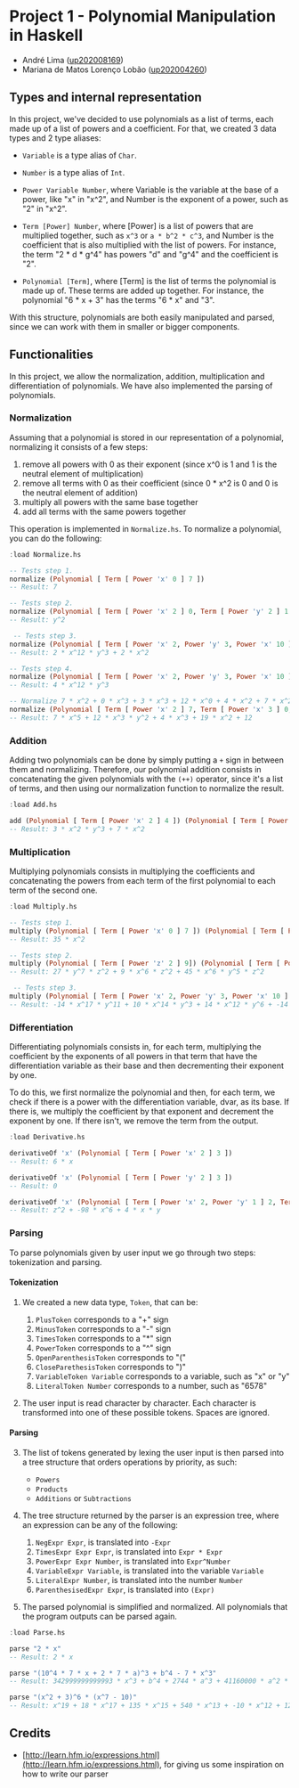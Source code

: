 # Project 1 - Polynomial Manipulation in Haskell

- André Lima ([up202008169](mailto:up202008169@edu.fe.up.pt))
- Mariana de Matos Lorenço Lobão ([up202004260](mailto:up202004260@edu.fe.up.pt))

## Types and internal representation

In this project, we've decided to use polynomials as a list of terms, each made up of a list of powers and a coefficient. For that, we created 3 data types and 2 type aliases:

- `Variable` is a type alias of `Char`.

- `Number` is a type alias of `Int`.

- `Power Variable Number`, where Variable is the variable at the base of a power, like "x" in "x^2", and Number is the exponent of a power, such as "2" in "x^2".
  
- `Term [Power] Number`, where [Power] is a list of powers that are multiplied together, such as `x^3` or `a * b^2 * c^3`, and Number is the coefficient that is also multiplied with the list of powers. For instance, the term "2 * d * g^4" has powers "d" and "g^4" and the coefficient is "2".

- `Polynomial [Term]`, where [Term] is the list of terms the polynomial is made up of. These terms are added up together. For instance, the polynomial "6 * x + 3" has the terms "6 * x" and "3".

With this structure, polynomials are both easily manipulated and parsed, since we can work with them in smaller or bigger components.

## Functionalities

In this project, we allow the normalization, addition, multiplication and differentiation of polynomials.
We have also implemented the parsing of polynomials.

### Normalization

Assuming that a polynomial is stored in our representation of a polynomial, normalizing it consists of a few steps:
1. remove all powers with 0 as their exponent (since x^0 is 1 and 1 is the neutral element of multiplication)
2. remove all terms with 0 as their coefficient (since 0 * x^2 is 0 and 0 is the neutral element of addition)
3. multiply all powers with the same base together
4. add all terms with the same powers together

This operation is implemented in `Normalize.hs`.
To normalize a polynomial, you can do the following:

```hs
:load Normalize.hs

-- Tests step 1.
normalize (Polynomial [ Term [ Power 'x' 0 ] 7 ])
-- Result: 7

-- Tests step 2.
normalize (Polynomial [ Term [ Power 'x' 2 ] 0, Term [ Power 'y' 2 ] 1 ])
-- Result: y^2

 -- Tests step 3.
normalize (Polynomial [ Term [ Power 'x' 2, Power 'y' 3, Power 'x' 10 ] 2, Term [ Power 'x' 2 ] 2 ])
-- Result: 2 * x^12 * y^3 + 2 * x^2

-- Tests step 4.
normalize (Polynomial [ Term [ Power 'x' 2, Power 'y' 3, Power 'x' 10 ] 2, Term [ Power 'x' 12, Power 'y' 3 ] 2 ])
-- Result: 4 * x^12 * y^3

-- Normalize 7 * x^2 + 0 * x^3 + 3 * x^3 + 12 * x^0 + 4 * x^2 + 7 * x^2 * x^3 + 8 * x^2 + x^3 + 12 * x^2 * x * y^2 * x^0
normalize (Polynomial [ Term [ Power 'x' 2 ] 7, Term [ Power 'x' 3 ] 0, Term [ Power 'x' 3 ] 3, Term [ Power 'x' 0 ] 12, Term [ Power 'x' 2 ] 4, Term [ Power 'x' 2, Power 'x' 3 ] 7, Term [ Power 'x' 2 ] 8, Term [ Power 'x' 3 ] 1, Term [ Power 'x' 2, Power 'x' 1, Power 'y' 2, Power 'x' 0 ] 12 ])
-- Result: 7 * x^5 + 12 * x^3 * y^2 + 4 * x^3 + 19 * x^2 + 12
```

### Addition

Adding two polynomials can be done by simply putting a `+` sign in between them and normalizing. Therefore, our polynomial addition consists in concatenating the given polynomials with the `(++)` operator, since it's a list of terms, and then using our normalization function to normalize the result.

```hs
:load Add.hs

add (Polynomial [ Term [ Power 'x' 2 ] 4 ]) (Polynomial [ Term [ Power 'y' 3, Power 'x' 2 ] 3, Term [ Power 'x' 2 ] 3 ])
-- Result: 3 * x^2 * y^3 + 7 * x^2
```

### Multiplication

Multiplying polynomials consists in multiplying the coefficients and concatenating the powers from each term of the first polynomial to each term of the second one.

```hs
:load Multiply.hs

-- Tests step 1.
multiply (Polynomial [ Term [ Power 'x' 0 ] 7 ]) (Polynomial [ Term [ Power 'x' 2 ] 5])
-- Result: 35 * x^2

-- Tests step 2.
multiply (Polynomial [ Term [ Power 'z' 2 ] 9]) (Polynomial [ Term [ Power 'y' 5, Power 'x' 6] 5, Term [Power 'x' 6] 1, Term [Power 'y' 7] 3])
-- Result: 27 * y^7 * z^2 + 9 * x^6 * z^2 + 45 * x^6 * y^5 * z^2

 -- Tests step 3.
multiply (Polynomial [ Term [ Power 'x' 2, Power 'y' 3, Power 'x' 10 ] 2, Term [ Power 'x' 2 ] 2 ]) (Polynomial [ Term [ Power 'x' 5, Power 'y' 8] (-7), Term [Power 'x' 2] 5, Term [ Power 'y' 3] 7])
-- Result: -14 * x^17 * y^11 + 10 * x^14 * y^3 + 14 * x^12 * y^6 + -14 * x^7 * y^8 + 10 * x^4 + 14 * x^2 * y^3
```

### Differentiation

Differentiating polynomials consists in, for each term, multiplying the coefficient by the exponents of all powers in that term that have the differentiation variable as their base and then decrementing their exponent by one.

To do this, we first normalize the polynomial and then, for each term, we check if there is a power with the differentiation variable, dvar, as its base. If there is, we multiply the coefficient by that exponent and decrement the exponent by one. If there isn't, we remove the term from the output.

```hs
:load Derivative.hs

derivativeOf 'x' (Polynomial [ Term [ Power 'x' 2 ] 3 ])
-- Result: 6 * x

derivativeOf 'x' (Polynomial [ Term [ Power 'y' 2 ] 3 ])
-- Result: 0

derivativeOf 'x' (Polynomial [ Term [ Power 'x' 2, Power 'y' 1 ] 2, Term [ Power 'x' 7, Power 'y' 0 ] (-14), Term [ Power 'x' 1, Power 'z' 2 ] 1 ])
-- Result: z^2 + -98 * x^6 + 4 * x * y
```

### Parsing

To parse polynomials given by user input we go through two steps: tokenization and parsing.

#### Tokenization

1. We created a new data type, `Token`, that can be:
   
   1. `PlusToken` corresponds to a "+" sign
   2. `MinusToken` corresponds to a "-" sign
   3. `TimesToken` corresponds to a "*" sign
   4. `PowerToken` corresponds to a "^" sign
   5. `OpenParenthesisToken` corresponds to "("
   6. `CloseParethesisToken` corresponds to ")"
   7. `VariableToken Variable` corresponds to a variable, such as "x" or "y"
   8. `LiteralToken Number` corresponds to a number, such as "6578"
   
2. The user input is read character by character. Each character is transformed into one of these possible tokens. Spaces are ignored.
   
#### Parsing

3. The list of tokens generated by lexing the user input is then parsed into a tree structure that orders operations by priority, as such:
   
    - `Powers`
    - `Products`
    - `Additions` or `Subtractions`

4. The tree structure returned by the parser is an expression tree, where an expression can be any of the following:

    1. `NegExpr Expr`, is translated into `-Expr`
    2. `TimesExpr Expr Expr`, is translated into `Expr * Expr`
    3. `PowerExpr Expr Number`, is translated into `Expr^Number`
    4. `VariableExpr Variable`, is translated into the variable `Variable`
    5. `LiteralExpr Number`, is translated into the number `Number`
    6. `ParenthesisedExpr Expr`, is translated into `(Expr)`

5. The parsed polynomial is simplified and normalized. All polynomials that the program outputs can be parsed again.

```hs
:load Parse.hs

parse "2 * x"
-- Result: 2 * x

parse "(10^4 * 7 * x + 2 * 7 * a)^3 + b^4 - 7 * x^3"
-- Result: 342999999999993 * x^3 + b^4 + 2744 * a^3 + 41160000 * a^2 * x + 205800000000 * a * x^2

parse "(x^2 + 3)^6 * (x^7 - 10)"
-- Result: x^19 + 18 * x^17 + 135 * x^15 + 540 * x^13 + -10 * x^12 + 1215 * x^11 + -180 * x^10 + 1458 * x^9 + -1350 * x^8 + 729 * x^7 + -5400 * x^6 + -12150 * x^4 + -14580 * x^2 + -7290
```

## Credits

- [http://learn.hfm.io/expressions.html](http://learn.hfm.io/expressions.html), for giving us some inspiration on how to write our parser